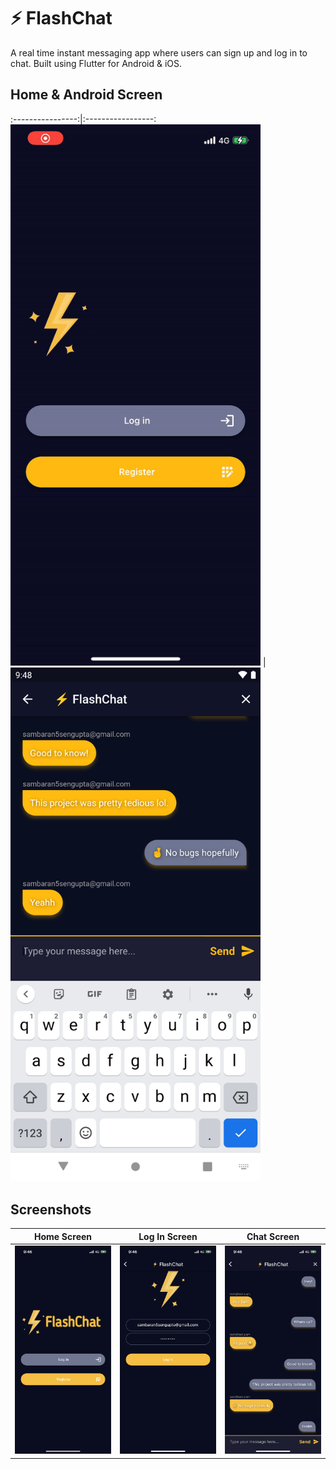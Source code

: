 # ⚡️ FlashChat

A real time instant messaging app where users can sign up and log in to chat. Built using Flutter for Android & iOS.

## Home & Android Screen 
:----------------:|:-----------------:
<img src="https://github.com/sambarannnn/flash_chat/blob/master/images/iOS%20Home%20Gif.GIF" width="400">  |  <img width=400/ src = "https://github.com/sambarannnn/flash_chat/blob/master/images/Android%20Chat%20Screen.png">
                                                                                                         
## Screenshots

Home Screen            |  Log In Screen  |  Chat Screen
:-------------------------:|:-------------------------:|:-------------------------:
<img width=300/ src = "https://github.com/sambarannnn/flash_chat/blob/master/images/iOS%20Home.PNG">  |  <img width=300/ src = "https://github.com/sambarannnn/flash_chat/blob/master/images/iOS%20Login.PNG">  |  <img width=300/ src = "https://github.com/sambarannnn/flash_chat/blob/master/images/iOS%20Chat%20Screen.PNG">
